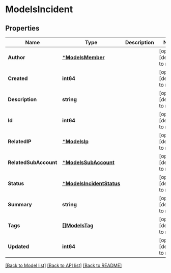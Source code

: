 # ModelsIncident

## Properties
Name | Type | Description | Notes
------------ | ------------- | ------------- | -------------
**Author** | [***ModelsMember**](models.Member.md) |  | [optional] [default to null]
**Created** | **int64** |  | [optional] [default to null]
**Description** | **string** |  | [optional] [default to null]
**Id** | **int64** |  | [optional] [default to null]
**RelatedIP** | [***ModelsIp**](models.IP.md) |  | [optional] [default to null]
**RelatedSubAccount** | [***ModelsSubAccount**](models.SubAccount.md) |  | [optional] [default to null]
**Status** | [***ModelsIncidentStatus**](models.IncidentStatus.md) |  | [optional] [default to null]
**Summary** | **string** |  | [optional] [default to null]
**Tags** | [**[]ModelsTag**](models.Tag.md) |  | [optional] [default to null]
**Updated** | **int64** |  | [optional] [default to null]

[[Back to Model list]](../README.md#documentation-for-models) [[Back to API list]](../README.md#documentation-for-api-endpoints) [[Back to README]](../README.md)


